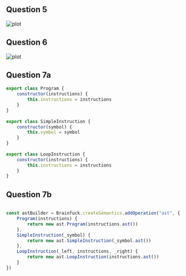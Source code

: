 
## Question 5
![plot](https://github.com/Ulq1517/CMSI488-2021/blob/main/Homework2/Q5.jpg?raw=true)
## Question 6
![plot](https://github.com/Ulq1517/CMSI488-2021/blob/main/Homework2/Q6.jpg?raw=true)

## Question 7a
```js
export class Program {
    constructor(instructions) {
        this.instructions = instructions
    }
}
 
export class SimpleInstruction {
    constructor(symbol) {
        this.symbol = symbol
    }
}
 
export class LoopInstruction {
    constructor(instructions) {
        this.instructions = instructions
    }
}
```
## Question 7b

```js

const astBuilder = Brainfuck.createSemantics.addOperation("ast", {
    Program(instructions) {
        return new ast.Program(instructions.ast())
    },
    SimpleInstruction(_symbol) {
        return new ast.SimpleInstruction(_symbol.ast())
    },
    LoopInstruction(_left, instructions, _right) {
        return new ast.LoopInstruction(instructions.ast())
    }
})
```
